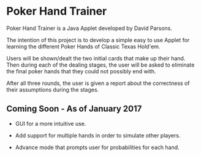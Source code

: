 # Poker Hand Trainer

Poker Hand Trainer is a Java Applet developed by David Parsons.

The intention of this project is to develop a simple easy to use Applet for learning the different Poker Hands of Classic Texas Hold'em.

Users will be shown/dealt the two initial cards that make up their hand. Then during each of the dealing stages, the user will be asked to eliminate the final poker hands that they could not possibly end with.

After all three rounds, the user is given a report about the correctness of their assumptions during the stages.

## Coming Soon - As of January 2017

- GUI for a more intuitive use.

- Add support for multiple hands in order to simulate other players.

- Advance mode that prompts user for probabilities for each hand.
